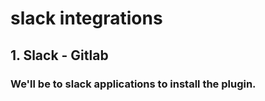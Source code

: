 # slack integrations

## 1. Slack - Gitlab

### We'll be to slack applications to install the plugin.